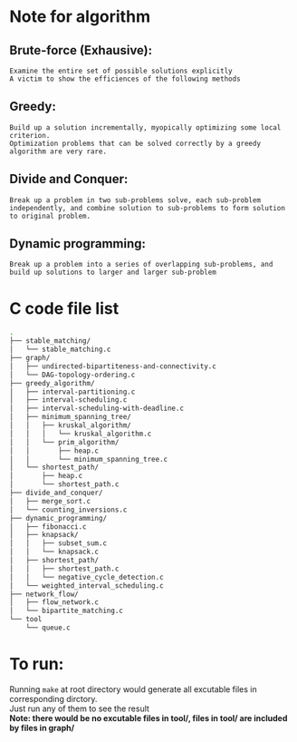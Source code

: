 # Note for algorithm  
## Brute-force (Exhausive):  
	Examine the entire set of possible solutions explicitly  
	A victim to show the efficiences of the following methods  
## Greedy:  
	Build up a solution incrementally, myopically optimizing some local criterion.  
	Optimization problems that can be solved correctly by a greedy algorithm are very rare.  
## Divide and Conquer:  
	Break up a problem in two sub-problems solve, each sub-problem independently, and combine solution to sub-problems to form solution to original problem.  
## Dynamic programming:  
	Break up a problem into a series of overlapping sub-problems, and build up solutions to larger and larger sub-problem  
# C code file list  
```bash
.
├── stable_matching/
│   └── stable_matching.c
├── graph/
│   ├── undirected-bipartiteness-and-connectivity.c
│   └── DAG-topology-ordering.c
├── greedy_algorithm/
│   ├── interval-partitioning.c
│   ├── interval-scheduling.c
│   ├── interval-scheduling-with-deadline.c
│   ├── minimum_spanning_tree/
│   │   ├── kruskal_algorithm/
│   │   │   └── kruskal_algorithm.c
│   │   └── prim_algorithm/
│   │       ├── heap.c
│   │       └── minimum_spanning_tree.c
│   └── shortest_path/
│       ├── heap.c
│       └── shortest_path.c
├── divide_and_conquer/
│   ├── merge_sort.c
│   └── counting_inversions.c
├── dynamic_programming/
│   ├── fibonacci.c
│   ├── knapsack/
│   │   ├── subset_sum.c
│   │   └── knapsack.c
│   ├── shortest_path/
│   │   ├── shortest_path.c
│   │   └── negative_cycle_detection.c
│   └── weighted_interval_scheduling.c
├── network_flow/
│   ├── flow_network.c
│   └── bipartite_matching.c
└── tool
    └── queue.c
```
# To run:  
Running `make` at root directory would generate all excutable files in corresponding dirctory.  
Just run any of them to see the result  
**Note: there would be no excutable files in tool/, files in tool/ are included by files in graph/**  
